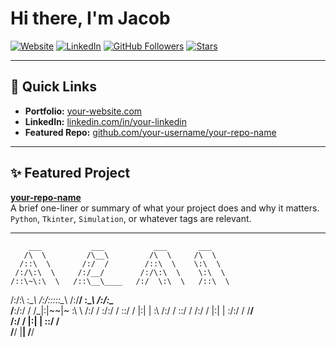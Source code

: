 # Hi there, I'm Jacob 

[![Website](https://img.shields.io/badge/Website-Visit-informational?style=flat&logo=google-chrome&color=2bbc8a)](https://jacobpoore.wescreates.wesleyan.edu/)
[![LinkedIn](https://img.shields.io/badge/LinkedIn-Connect-blue?style=flat&logo=linkedin)](https://linkedin.com/in/jacobtpoore)
[![GitHub Followers](https://img.shields.io/github/followers/your-username?label=Follow&style=social)](https://github.com/your-username)
[![Stars](https://img.shields.io/github/stars/your-username?style=social)](https://github.com/your-username)

---

## 🔗 Quick Links

-  **Portfolio:** [your-website.com](https://your-website.com)
-  **LinkedIn:** [linkedin.com/in/your-linkedin](https://linkedin.com/in/your-linkedin)
-  **Featured Repo:** [github.com/your-username/your-repo-name](https://github.com/your-username/your-repo-name)

---

## ✨ Featured Project

**[your-repo-name](https://github.com/your-username/your-repo-name)**  
A brief one-liner or summary of what your project does and why it matters.  
`Python`, `Tkinter`, `Simulation`, or whatever tags are relevant.

---

<!-- Optional ASCII or Banner -->
        ___           ___           ___       ___     
       /\  \         /\__\         /\  \     /\  \    
      /::\  \       /:/  /        /::\  \    \:\  \   
     /:/\:\  \     /:/__/        /:/\:\  \    \:\  \  
    /::\~\:\  \   /::\__\____   /:/  \:\  \   /::\  \ 
   /:/\:\ \:\__\ /:/\:::::\__\ /:/__/ \:\__\ /:/\:\__\
   \/__\:\/:/  / \/_|:|~~|~    \:\  \ /:/  / \:\/:/  /
        \::/  /     |:|  |      \:\  /:/  /   \::/  / 
        /:/  /      |:|  |       \:\/:/  /     \/__/  
       /:/  /       |:|  |        \::/  /             
       \/__/         \|__|         \/__/              
